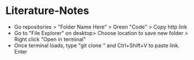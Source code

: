 # Literature-Notes

- Go repositories > "Folder Name Here" > Green "Code" > Copy http link
- Go to "File Explorer" on desktop> Choose location to save new folder > Right click "Open in terminal"
- Once terminal loads, type "git clone " and Ctrl+Shift+V to paste link. Enter
